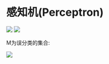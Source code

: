 # 感知机(Perceptron)

<img src="http://latex.codecogs.com/svg.latex?\dpi{120}&space;\bg_white&space;\large&space;f(x)=sign(w\cdot&space;x&plus;b)" />

<img src="http://latex.codecogs.com/svg.latex?\dpi{120}&space;\bg_white&space;\large&space;sign(x)=\left\{\begin{matrix}1&x>=0\\-1&x<0\end{matrix}" />

M为误分类的集合:

<img src="http://latex.codecogs.com/svg.latex?\dpi{120}&space;\large&space;L(w,b)=-\sum_{x_{i}\in&space;M}y_{i}(w\cdot&space;x_{i}&plus;b))" />
